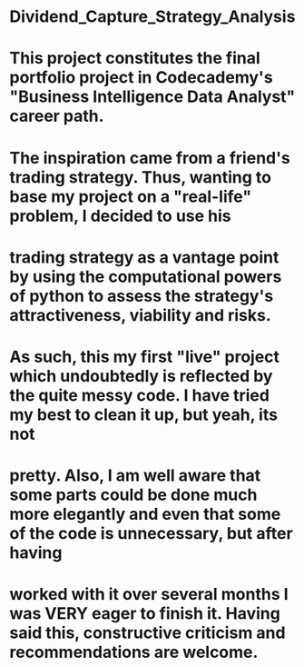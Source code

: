 # Dividend_Capture_Strategy_Analysis

# This project constitutes the final portfolio project in Codecademy's "Business Intelligence Data Analyst" career path.

# The inspiration came from a friend's trading strategy. Thus, wanting to base my project on a "real-life" problem, I decided to use his 
# trading strategy as a vantage point by using the computational powers of python to assess the strategy's attractiveness, viability and risks.

# As such, this my first "live" project which undoubtedly is reflected by the quite messy code. I have tried my best to clean it up, but yeah, its not
# pretty. Also, I am well aware that some parts could be done much more elegantly and even that some of the code is unnecessary, but after having 
# worked with it over several months I was VERY eager to finish it. Having said this, constructive criticism and recommendations are welcome.


